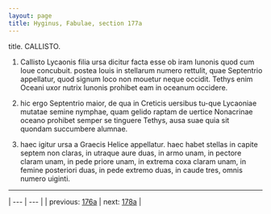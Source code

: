```yaml
---
layout: page
title: Hyginus, Fabulae, section 177a
---
```


title. CALLISTO.



1. Callisto Lycaonis filia ursa dicitur facta esse ob iram Iunonis quod cum Ioue concubuit. postea Iouis in stellarum numero rettulit, quae Septentrio appellatur, quod signum loco non mouetur neque occidit. Tethys enim Oceani uxor nutrix Iunonis prohibet eam in oceanum occidere.



2. hic ergo Septentrio maior, de qua in Creticis uersibus tu-que Lycaoniae mutatae semine nymphae, quam gelido raptam de uertice Nonacrinae oceano prohibet semper se tinguere Tethys, ausa suae quia sit quondam succumbere alumnae.



3. haec igitur ursa a Graecis Helice appellatur. haec habet stellas in capite septem non claras, in utraque aure duas, in armo unam, in pectore claram unam, in pede priore unam, in extrema coxa claram unam, in femine posteriori duas, in pede extremo duas, in caude tres, omnis numero uiginti.



---

| --- | --- |
| previous: [176a](../176a/) | next: [178a](../178a/) |